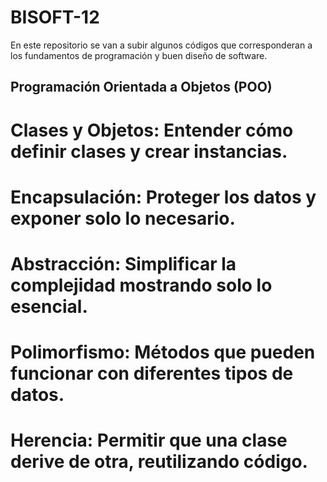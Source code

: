 # BISOFT-12 #
En este repositorio se van a subir algunos códigos que corresponderan a los fundamentos de programación y buen diseño de software.

## Programación Orientada a Objetos (POO) 
# Clases y Objetos: Entender cómo definir clases y crear instancias.
# Encapsulación: Proteger los datos y exponer solo lo necesario.
# Abstracción: Simplificar la complejidad mostrando solo lo esencial.
# Polimorfismo: Métodos que pueden funcionar con diferentes tipos de datos.
# Herencia: Permitir que una clase derive de otra, reutilizando código.
